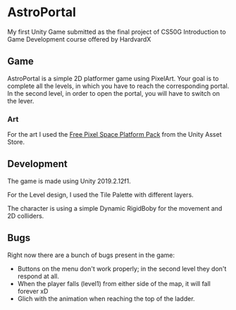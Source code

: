 # AstroPortal
My first Unity Game submitted as the final project of CS50G Introduction to Game Development course offered by HardvardX 

## Game
AstroPortal is a simple 2D platformer game using PixelArt. Your goal is to complete all the levels, in which you have to reach the corresponding portal.
In the second level, in order to open the portal, you will have to switch on the lever.

### Art
For the art I used the [Free Pixel Space Platform Pack](https://assetstore.unity.com/packages/2d/characters/free-pixel-space-platform-pack-146318) from the Unity Asset Store.

## Development
The game is made using Unity 2019.2.12f1.

For the Level design, I used the Tile Palette with different layers.

The character is using a simple Dynamic RigidBoby for the movement and 2D colliders.

## Bugs
Right now there are a bunch of bugs present in the game:
* Buttons on the menu don't work properly; in the second level they don't respond at all.
* When the player falls (level1) from either side of the map, it will fall forever xD
* Glich with the animation when reaching the top of the ladder.
